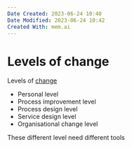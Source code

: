 ```yaml
---
Date Created: 2023-06-24 10:40
Date Modified: 2023-06-24 10:42
Created With: mem.ai
---
```


# Levels of change

Levels of [change](https://mem.ai/m/wJ8tlZ4LWdCtJAZBY2vn)


- Personal level
- Process improvement level
- Process design level
- Service design level
- Organisational change level

These different level need different tools
